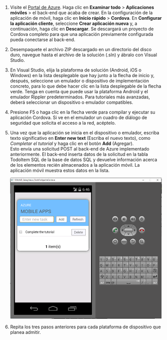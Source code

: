 
1. Visite el [Portal de Azure]. Haga clic en **Examinar todo** > **Aplicaciones móviles** > el back-end que acaba de crear. En la configuración de la aplicación de móvil, haga clic en **Inicio rápido** > **Cordova**. En **Configurar la aplicación cliente**, seleccione **Crear aplicación nueva** y, a continuación, haga clic en **Descargar**. Se descargará un proyecto de Cordova completo para que una aplicación previamente configurada pueda conectarse al back-end.
2. Desempaquete el archivo ZIP descargado en un directorio del disco duro, navegue hasta el archivo de la solución (.sln) y ábralo con Visual Studio.
3. En Visual Studio, elija la plataforma de solución (Android, iOS o Windows) en la lista desplegable que hay junto a la flecha de inicio y, después, seleccione un emulador o dispositivo de implementación concreto, para lo que debe hacer clic en la lista desplegable de la flecha verde. Tenga en cuenta que puede usar la plataforma Android y el emulador Rippler predeterminados. Para tutoriales más avanzadas, deberá seleccionar un dispositivo o emulador compatibles. 
4. Presione F5 o haga clic en la flecha verde para compilar y ejecutar su aplicación Cordova. Si ve en el emulador un cuadro de diálogo de seguridad que solicita el acceso a la red, acéptelo.   
5. Una vez que la aplicación se inicia en el dispositivo o emulador, escriba texto significativo en **Enter new text** (Escriba el nuevo texto), como *Completar el tutorial* y haga clic en el botón **Add** (Agregar).  
   Esto envía una solicitud POST al back-end de Azure implementado anteriormente. El back-end inserta datos de la solicitud en la tabla TodoItem SQL de la base de datos SQL y devuelve información acerca de los elementos recién almacenados a la aplicación móvil. La aplicación móvil muestra estos datos en la lista.
   
    ![](./media/app-service-mobile-cordova-quickstart/quickstart-startup.png)
6. Repita los tres pasos anteriores para cada plataforma de dispositivo que planea admitir.

[Portal de Azure]: https://portal.azure.com/


<!--HONumber=Nov16_HO2-->


